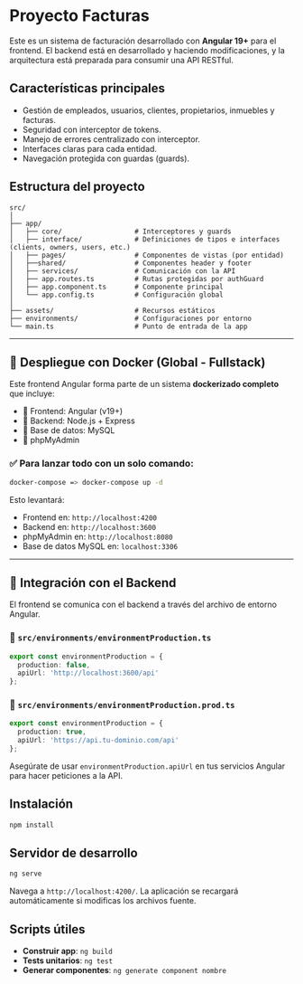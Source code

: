 
# Proyecto Facturas

Este es un sistema de facturación desarrollado con **Angular 19+** para el frontend. El backend está en desarrollado y haciendo modificaciones, y la arquitectura está preparada para consumir una API RESTful.

## Características principales

- Gestión de empleados, usuarios, clientes, propietarios, inmuebles y facturas.
- Seguridad con interceptor de tokens.
- Manejo de errores centralizado con interceptor.
- Interfaces claras para cada entidad.
- Navegación protegida con guardas (guards).

## Estructura del proyecto

```
src/
│
├── app/
│   ├── core/                  # Interceptores y guards
│   ├── interface/             # Definiciones de tipos e interfaces (clients, owners, users, etc.)
│   ├── pages/                 # Componentes de vistas (por entidad)
│   ├──shared/                 # Componentes header y footer
│   ├── services/              # Comunicación con la API
│   ├── app.routes.ts          # Rutas protegidas por authGuard
│   ├── app.component.ts       # Componente principal
│   └── app.config.ts          # Configuración global
│
├── assets/                    # Recursos estáticos
├── environments/              # Configuraciones por entorno
└── main.ts                    # Punto de entrada de la app
```

---

## 🚀 Despliegue con Docker (Global - Fullstack)

Este frontend Angular forma parte de un sistema **dockerizado completo** que incluye:

- 🎨 Frontend: Angular (v19+)
- 🚀 Backend: Node.js + Express
- 📂 Base de datos: MySQL
- 📄 phpMyAdmin

### ✅ Para lanzar todo con un solo comando:
```bash
docker-compose => docker-compose up -d
```

Esto levantará:

- Frontend en: `http://localhost:4200`
- Backend en: `http://localhost:3600`
- phpMyAdmin en: `http://localhost:8080`
- Base de datos MySQL en: `localhost:3306`

---

## 🧩 Integración con el Backend

El frontend se comunica con el backend a través del archivo de entorno Angular.

### 🔧 `src/environments/environmentProduction.ts`
```ts
export const environmentProduction = {
  production: false,
  apiUrl: 'http://localhost:3600/api'
};
```

### 🔧 `src/environments/environmentProduction.prod.ts`
```ts
export const environmentProduction = {
  production: true,
  apiUrl: 'https://api.tu-dominio.com/api'
};
```

Asegúrate de usar `environmentProduction.apiUrl` en tus servicios Angular para hacer peticiones a la API.

## Instalación

```bash
npm install
```

## Servidor de desarrollo

```bash
ng serve
```

Navega a `http://localhost:4200/`. La aplicación se recargará automáticamente si modificas los archivos fuente.

## Scripts útiles

- **Construir app**: `ng build`
- **Tests unitarios**: `ng test`
- **Generar componentes**: `ng generate component nombre`


